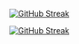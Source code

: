 [![GitHub Streak](https://streak-stats.demolab.com/?user=Newman-a)](https://git.io/streak-stats)

<a href="https://git.io/streak-stats"><img src="https://streak-stats.demolab.com?user=Newman-a&theme=highcontrast&hide_border=true" alt="GitHub Streak" /></a>
